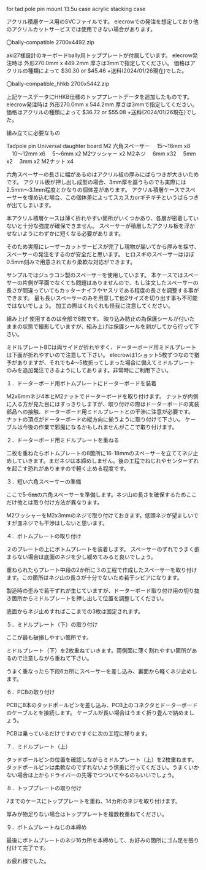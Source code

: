 for tad pole pin mount 13.5u case acrylic stacking case

アクリル積層ケース用のSVCファイルです。
elecrowでの発注を想定しており他のアクリルカットサービスでは使用できない場合があります。

〇bally-compatible 2700x4492.zip

aki27様設計のキーボードbally用トッププレートが付属しています。
elecrow発注時は 外形270.0mm x 449.2mm 厚さは3mmで指定してください。
価格はアクリルの種類によって $30.30 or $45.46 +送料(2024/01/26現在)でした。

〇bally-compatible_hhkb 2700x5442.zip

上記ケースデータにHHKB仕様のトッププレートデータを追加したものです。
elecrow発注時は 外形270.0mm x 544.2mm 厚さは3mmで指定してください。
価格はアクリルの種類によって $36.72 or $55.08 +送料(2024/01/26現在)でした。

組み立てに必要なもの

Tadpole pin
Universal daughter board
M2 六角スペーサー
　15〜18mm x8
　10〜12mm x6
　5〜6mm x2
M2ワッシャー x2
M2ネジ
　6mm x32
　5mm x2
　3mm x2
M2ナット x4

六角スペーサーの長さに幅があるのはアクリル板の厚みにばらつきが大きいためです。
アクリル板が押し出し成型の場合、3mm厚を謳うものでも実際には2.5mm〜3.1mm程度とかなりの個体差があります。
アクリル積層ケースでスペーサーを埋め込む場合、この個体差によってスカスカorギチギチというばらつきが出てしまいます。

本アクリル積層ケースは薄く折れやすい箇所がいくつかあり、各層が密着していないと十分な強度が確保できません。
スペーサーが積層したアクリル板を浮かせないようにわずかに短くなる必要があります。

そのため実際にレーザーカットサービスが完了し現物が届いてから厚みを採寸、スペーサーの発注をするのが安全だと思います。
ヒロスギのスペーサーはほぼ0.5mm刻みで用意されており柔軟な対応ができます。

サンプルではジュラコン製のスペーサーを使用しています。
本ケースではスペーサーの片側が平面でなくても問題はありませんので、もし注文したスペーサーの長さが間違っていてもカッターナイフやヤスリである程度の長さを調整する事ができます。
最も長いスペーサーのみを用意して他2サイズを切り出す事も不可能ではないでしょう。
加工の際はくれぐれも怪我に注意してください。


組み上げ
使用するのは全部で8枚です。
映り込み防止の為保護シールが付いたままの状態で撮影していますが、組み上げは保護シールを剥がしてから行って下さい。

ミドルプレートBCは両サイドが折れやすく、ドーターボード用ミドルプレートは下面が折れやすいので注意して下さい。
elecrowは1ショット5枚ずつなので猶予がありますが、それでも4〜5枚折ってしまった場合に備えてミドルプレートのみを追加発注できるようにしてあります。非常時にご利用下さい。

１．ドーターボード用ボトムプレートにドーターボードを装着

M2x6mmネジ4本とM2ナットでドーターボードを取り付けます。
ナットが内側に入る方が見た目にはすっきりしますが、取り付けの際はドーターボードの実装部品への接触、ドーターボード用ミドルプレートとの干渉に注意が必要です。
ナットの頂点がドーターボードの縦方向に揃うように取り付けて下さい。
ケーブルは今後の作業で邪魔になるかもしれませんがここで取り付けます。

２．ドーターボード用ミドルプレートを重ねる

二枚を重ねたらボトムプレートの8箇所に16-18mmのスペーサーを立ててネジ止めしていきます。まだネジは本締めしません。後の工程でねじれやセンターずれを起こす恐れがありますので軽く止める程度です。


３．短い六角スペーサーの準備

ここで5-6㎜の六角スペーサーを準備します。ネジ山の長さを確保するためここだけ他とは取り付け方法が異なります。

M2ワッシャーをM2x3mmのネジで取り付けておきます。低頭ネジが望ましいですが皿ネジでも干渉はしないと思います。
 

４．ボトムプレートの取り付け

２のプレートの上にボトムプレートを装着します。
スペーサーのずれでうまく嵌まらない場合は底面のネジを少し緩めてみると良いでしょう。

重ねられたらプレート中段の2か所に３の工程で作成したスペーサーを取り付けます。この箇所はネジ山の長さが十分でないため若干シビアになります。

製造時の歪みで若干ずれが生じていますが、ドーターボード取り付け用の切り抜き箇所からミドルプレートを押し出して位置を調整してください。

底面からネジ止めすればここまでの3枚は固定されます。

５．ミドルプレート（下）の取り付け

ここが最も破損しやすい箇所です。

ミドルプレート（下）を2枚重ねていきます。両側面に薄く割れやすい箇所があるので注意しながら重ねて下さい。

うまく重なったら下段6カ所にスペーサーを差し込み、裏面から軽くネジ止めします。

６．PCBの取り付け

PCBに8本のタッドポールピンを差し込み、PCB上のコネクタとドーターボードのケーブルとを接続します。
ケーブルが長い場合はうまく折り畳んで納めましょう。

PCBは乗っているだけですのですぐに次の工程に移ります。

７．ミドルプレート（上）

タッドポールピンの位置を確認しながらミドルプレート（上）を2枚重ねます。タッドポールピンは柔軟なのでずれないよう慎重に行ってください。うまくいかない場合は上からドライバーの先等でつついてやるのもいいでしょう。

８．トッププレートの取り付け

7までのケースにトッププレートを重ね、14カ所のネジを取り付けます。

厚みが物足りない場合はトッププレートを複数枚重ねてください。

９．ボトムプレートねじの本締め

最後にボトムプレートのネジ16カ所を本締めして、お好みの箇所にゴム足を張り付けて完了です。

お疲れ様でした。


